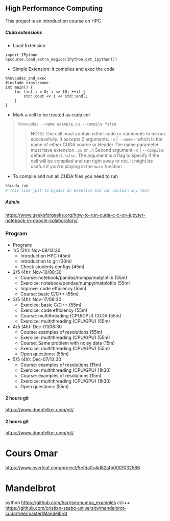 ## High Performance Computing

This project is an introduction course on HPC


##### Cuda extensions

- Load Extension
```python:
import IPython
hpcourse.load_extra_magics(IPython.get_ipython())
```

- Simple Extension: it compiles and exec the code
```c:
%%nvcudac_and_exec
#include <iostream>
int main() {
    for (int i = 0; i <= 10; ++i) {
        std::cout << i << std::endl;
    }
}
```

- Mark a cell to be treated as cuda cell
> `%%nvcudac --name example.cu --compile false`
>> NOTE: The cell must contain either code or comments to be run successfully. 
>> It accepts 2 arguments. `-n` | `--name`  - which is the name of either CUDA source or Header
>> The name parameter must have extension `.cu` or `.h`
>> Second argument `-c` | `--compile`; default value is `false`. The argument is a flag to specify
>> if the cell will be compiled and run right away or not. It might be usefull if you're playing in
>> the `main` function

- To compile and run all CUDA files you need to run
```python
%%cuda_run
# This line just to bypass an exeption and can contain any text
```

##### Admin
https://www.geeksforgeeks.org/how-to-run-cuda-c-c-on-jupyter-notebook-in-google-colaboratory/

### Program

- Program:
 - 1/5 (2h): Nov-09/13:30
    - Introduction HPC (45m)
    - Introduction to git (30m)
    - Check students configs (45m)
 - 2/5 (4h): Nov-10/08:30
    - Course: notebook/pandas/numpy/matplotlib (55m)
    - Exercice: notebook/pandas/numpy/matplotlib (55m)
    - Improve: code efficiency (55m)
    - Course: basic C/C++  (55m)
 - 3/5 (4h): Nov-17/08:30
    - Exercice: basic C/C++ (55m)
    - Exercice: code efficiency (55m)
    - Course: multithreading (CPU/GPU) CUDA (55m)
    - Exercice: multithreading (CPU/GPU) (55m)
 - 4/5 (4h): Dec-01/08:30
    - Course: examples of resolutions (55m)
    - Exercice: multithreading (CPU/GPU) (55m)
    - Course: Same problem with noisy data (15m)
    - Exercice: multithreading (CPU/GPU) (55m)
    - Open questions: (55m)
 - 5/5 (4h): Dec-07/13:30
    - Course: examples of resolutions (15m)
    - Exercice: multithreading (CPU/GPU) (1h30)
    - Course: examples of resolutions (15m)
    - Exercice: multithreading (CPU/GPU) (1h30)
    - Open questions: (55m)

#### 2 hours git
https://www.donnfelker.com/git/

#### 2 hours git
https://www.donnfelker.com/git/


# Cours Omar
https://www.overleaf.com/project/5efda0c4d82afb0001032586


# Mandelbrot
python
https://github.com/harrism/numba_examples
c/c++
https://github.com/cristian-szabo-university/mandelbrot-cuda/tree/master/Mandelbrot

